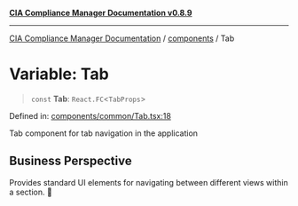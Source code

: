 [**CIA Compliance Manager Documentation v0.8.9**](../../README.md)

***

[CIA Compliance Manager Documentation](../../modules.md) / [components](../README.md) / Tab

# Variable: Tab

> `const` **Tab**: `React.FC`\<`TabProps`\>

Defined in: [components/common/Tab.tsx:18](https://github.com/Hack23/cia-compliance-manager/blob/e1ae27dd41c4ccea8a13cdec993022242a97dce3/src/components/common/Tab.tsx#L18)

Tab component for tab navigation in the application

## Business Perspective
Provides standard UI elements for navigating between different views within a section. 📑

